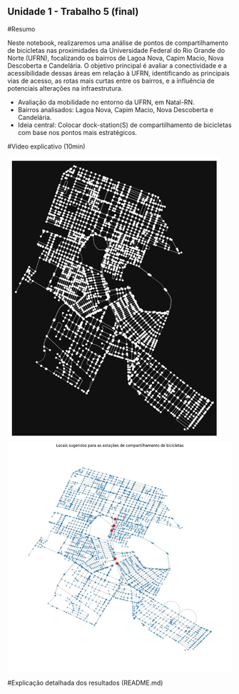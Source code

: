 ## Unidade 1 - Trabalho 5 (final)

#Resumo

Neste notebook, realizaremos uma análise de pontos de compartilhamento de bicicletas nas proximidades da Universidade Federal do Rio Grande do Norte (UFRN), focalizando os bairros de Lagoa Nova, Capim Macio, Nova Descoberta e Candelária. O objetivo principal é avaliar a conectividade e a acessibilidade dessas áreas em relação à UFRN, identificando as principais vias de acesso, as rotas mais curtas entre os bairros, e a influência de potenciais alterações na infraestrutura.

- Avaliação da mobilidade no entorno da UFRN, em Natal-RN.
- Bairros analisados: Lagoa Nova, Capim Macio, Nova Descoberta e Candelária.
- Ideia central: Colocar dock-station(S) de
compartilhamento de bicicletas com base nos pontos mais estratégicos.

#Vídeo explicativo (10min)


![alt text](image.png)
![alt text](image-2.jpeg)




#Explicação detalhada dos resultados (README.md)
